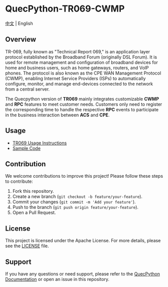 # QuecPython-TR069-CWMP

[中文](./README_ZH.md) | English

## Overview

TR-069, fully known as "Technical Report 069," is an application layer protocol established by the Broadband Forum (originally DSL Forum). It is used for remote management and configuration of broadband devices for home and business users, such as home gateways, routers, and VoIP phones. The protocol is also known as the CPE WAN Management Protocol (CWMP), enabling Internet Service Providers (ISPs) to automatically configure, monitor, and manage end-devices connected to the network from a central server.

The Quecpython version of **TR069** mainly integrates customizable **CWMP** and **RPC** features to meet customer needs. Customers only need to register the corresponding time to handle the respective **RPC** events to participate in the business interaction between **ACS** and **CPE**.

## Usage

- [TR069 Usage Instructions](./docs/en/TR069_User_Guide.md)
- [Sample Code](./code/main.py)

## Contribution

We welcome contributions to improve this project! Please follow these steps to contribute:

1. Fork this repository.
2. Create a new branch (`git checkout -b feature/your-feature`).
3. Commit your changes (`git commit -m 'Add your feature'`).
4. Push to the branch (`git push origin feature/your-feature`).
5. Open a Pull Request.

## License

This project is licensed under the Apache License. For more details, please see the [LICENSE](./LICENSE) file.

## Support

If you have any questions or need support, please refer to the [QuecPython Documentation](https://python.quectel.com/doc) or open an issue in this repository.